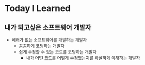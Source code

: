 # Today I Learned


## 내가 되고싶은 소프트웨어 개발자  
  - 에러가 없는 소프트웨어를 개발하는 개발자  
    - 꼼꼼하게 코딩하는 개발자  
    - 쉽게 수정할 수 있는 코드를 코딩하는 개발자  
      - 내가 어떤 코드를 어떻게 수정했는지를 확실하게 이해하는 개발자  
